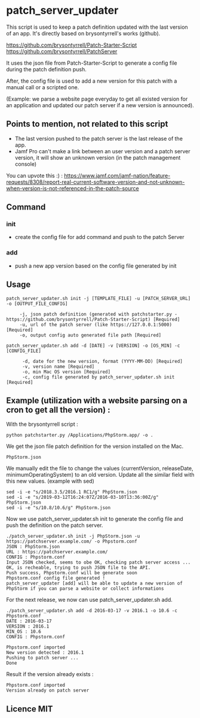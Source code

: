 # patch_server_updater

This script is used to keep a patch definition updated with the last version of an app. It's directly based on brysontyrrell's works (github).

https://github.com/brysontyrrell/Patch-Starter-Script
https://github.com/brysontyrrell/PatchServer

It uses the json file from Patch-Starter-Script to generate a config file during the patch definition push.

After, the config file is used to add a new version for this patch with a manual call or a scripted one.

(Example: we parse a website page everyday to get all existed version for an application and updated our patch server if a new version is announced).

## Points to mention, not related to this script

- The last version pushed to the patch server is the last release of the app.
- Jamf Pro can't make a link between an user version and a patch server version, it will show an unknown version (in the patch management console)

You can upvote this :) :
https://www.jamf.com/jamf-nation/feature-requests/8308/report-real-current-software-version-and-not-unknown-when-version-is-not-referenced-in-the-patch-source

##  Command

### init

- create the config file for add command and push to the patch Server

### add

- push a new app version based on the config file generated by init

##  Usage
```
patch_server_updater.sh init -j [TEMPLATE_FILE] -u [PATCH_SERVER_URL] -o [OUTPUT_FILE_CONFIG]

     -j, json patch definition (generated with patchstarter.py - https://github.com/brysontyrrell/Patch-Starter-Script) [Required]
     -u, url of the patch server (like https://127.0.0.1:5000) [Required]
     -o, output config auto generated file path [Required]

patch_server_updater.sh add -d [DATE] -v [VERSION] -o [OS_MIN] -c [CONFIG_FILE]

      -d, date for the new version, format (YYYY-MM-DD) [Required]
      -v, version name [Required]
      -o, min Mac OS version [Required]
      -c, config file generated by patch_server_updater.sh init [Required]
```

## Example (utilization with a website parsing on a cron to get all the version) :
With the brysontyrrell script :
```
python patchstarter.py /Applications/PhpStorm.app/ -o .
```

We get the json file patch definition for the version installed on the Mac.

```PhpStorm.json```

We manually edit the file to change the values (currentVersion, releaseDate, minimumOperatingSystem) to an old version.
Update all the similar field with this new values. (example with sed)
```
sed -i -e "s/2018.3.5/2016.1 RC1/g" PhpStorm.json
sed -i -e "s/2019-03-12T16:24:07Z/2016-03-10T13:36:00Z/g" PhpStorm.json
sed -i -e "s/10.8/10.6/g" PhpStorm.json
```

Now we use patch_server_updater.sh init to generate the config file and push the definition on the patch server.
```
./patch_server_updater.sh init -j PhpStorm.json -u https://patchserver.example.com/ -o Phpstorm.conf
JSON : PhpStorm.json
URL : https://patchserver.example.com/
CONFIG : Phpstorm.conf
Input JSON checked, seems to obe OK, checking patch server access ...
OK, is recheable, trying to push JSON file to the API.
Push success, Phpstorm.conf will be generate soon
Phpstorm.conf config file generated !
patch_server_updater [add] will be able to update a new version of PhpStorm if you can parse a website or collect informations
```

For the next release, we now can use patch_server_updater.sh add.
```
./patch_server_updater.sh add -d 2016-03-17 -v 2016.1 -o 10.6 -c Phpstorm.conf
DATE : 2016-03-17
VERSION : 2016.1
MIN_OS : 10.6
CONFIG : Phpstorm.conf

Phpstorm.conf imported
New version detected : 2016.1
Pushing to patch server ...
Done
```

Result if the version already exists :
```
Phpstorm.conf imported
Version already on patch server
```

##  Licence MIT
